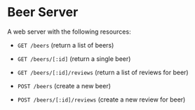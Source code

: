 # Beer Server

A web server with the following resources:

- `GET /beers` (return a list of beers)
- `GET /beers/[:id]` (return a single beer)
- `GET /beers/[:id]/reviews` (return a list of reviews for beer)

- `POST /beers` (create a new beer)
- `POST /beers/[:id]/reviews` (create a new review for beer)
